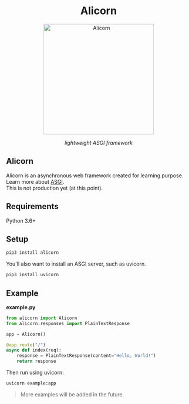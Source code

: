 <h1 align="center">Alicorn</h1>  
<p align="center">
<img src="https://external-preview.redd.it/GMqPPrMuYXwfvn3TLTW8bNgIXEmf3o2-TdQGDWzjhYw.jpg?auto=webp&s=e109adb528647f70f8ed53c1943db269f1322a38" height="300" alt="Alicorn"/>
</p>
<p align="center"><i>lightweight ASGI framework</i> </p>

## Alicorn

Alicorn is an asynchronous web framework created for learning purpose. Learn more about <a href="https://asgi.readthedocs.io/en/latest/">ASGI</a>.  
This is not production yet (at this point). 

## Requirements

Python 3.6+

## Setup

```bash
pip3 install alicorn
```

You'll also want to install an ASGI server, such as uvicorn.

```bash
pip3 install uvicorn
```

## Example

**example.py**
```python
from alicorn import Alicorn
from alicorn.responses import PlainTextResponse

app = Alicorn()

@app.route("/")
async def index(req):
    response = PlainTextResponse(content="Hello, World!")
    return response
```

Then run using uvicorn:

```bash
uvicorn example:app
```

> More examples will be added in the future.
